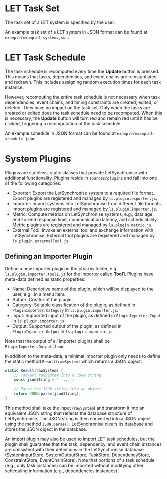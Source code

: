 # LET Task Set

The task set of a LET system is specified by the user.

An example task set of a LET system in JSON format can be found at `example/example1-system.json`.


# LET Task Schedule

The task schedule is recomputed every time the **Update** button is pressed. 
This means that tasks, dependencies, and event chains are reinstantiated and redrawn. 
This includes assigning random execution times for each task instance.

However, recomputing the entire task schedule is not necessary when task dependencies, event chains, and timing constraints are created, edited, or deleted. 
They have no impact on the task set. 
Only when the tasks are created or edited does the task schedule need to be recomputed.
When this is necessary, the **Update** button will turn red and remain red until it has be clicked, triggering a recomputation of the task schedule.

An example schedule in JSON format can be found at `example/example1-schedule.json`.


# System Plugins

Plugins are stateless, static classes that provide LetSynchronise with additional functionality.
Plugins reside in `sources/plugins` and fall into one of the following categories:
* Exporter: Export the LetSynchronise system to a required file format.
  Export plugins are registered and managed by `ls.plugin.exporter.js`.
* Importer: Import systems into LetSynchronise from different file formats.
  Import plugins are registered and managed by `ls.plugin.importer.js`.
* Metric: Compute metrics on LetSynchronise systems, e.g., data age, end-to-end response time, communication latency, and schedulability. 
  Metric plugins are registered and managed by `ls.plugin.metric.js`.
* External Tool: Invoke an external tool and exchange information with LetSynchronise. 
  External tool plugins are registered and managed by `ls.plugin.externalTool.js`.

## Defining an Importer Plugin
Define a new importer plugin in the `plugins` folder, e.g., `ls.plugin.importer.tool1.js` for the importer called **Tool1**.
Plugins have meta-data defined as static properties:
* Name: Descriptive name of the plugin, which will be displayed to the user, e.g., in a menu item.
* Author: Creator of the plugin.
* Category: Suitable classification of the plugin, as defined in `PluginImporter.Category` in `ls.plugin.importer.js`.
* Input: Supported input of the plugin, as defined in `PluginImporter.Input` in `ls.plugin.importer.js`.
* Output: Supported output of the plugin, as defined in `PluginImporter.Output` in `ls.plugin.importer.js`.

Note that the output of all importer plugins shall be `PluginImporter.Output.Json`.

In addition to the meta-data, a minimal importer plugin only needs to define the static method `Result(rawSystem)`
which returns a JSON object:
```javascript
static Result(rawSystem) {
    // Convert rawSystem into a JSON string.
    const jsonString = ' ... ';
    
    // Parse the JSON string into an object.
    return JSON.parse(jsonString);
}
```

This method shall take the input (`rawSystem`) and transform it into an equivalent JSON string that reflects the database structure of LetSynchronise.
The JSON string is then converted into a JSON object using the method `JSON.parse()`. 
LetSynchronise clears its database and stores the JSON object in the database. 

An import plugin may also be used to import LET task schedules, but the plugin shall guarantee that the task, dependency, and event chain instances are consistent with their definitions in the LetSynchronise database (SystemInputStore, SystemOutputStore, TaskStore, DependencyStore, ConstraintStore, EventChainStore).
Note that portions of a task schedule (e.g., only task instances) can be imported without modifying other scheduling information (e.g., dependencies instances).  
